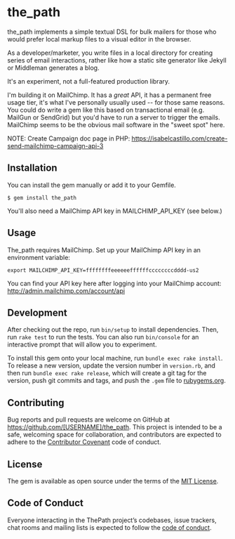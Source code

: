 # the_path

the_path implements a simple textual DSL for bulk mailers for those who would prefer local markup files to a visual editor in the browser.

As a developer/marketer, you write files in a local directory for creating series of email interactions, rather like how a static site generator like Jekyll or Middleman generates a blog.

It's an experiment, not a full-featured production library.

I'm building it on MailChimp. It has a *great* API, it has a
permanent free usage tier, it's what I've personally usually used -- for those same
reasons. You could do write a gem like this based on transactional email (e.g. MailGun or SendGrid)
but you'd have to run a server to trigger the emails. MailChimp seems
to be the obvious mail software in the "sweet spot" here.

NOTE: Create Campaign doc page in PHP: https://isabelcastillo.com/create-send-mailchimp-campaign-api-3

## Installation

You can install the gem manually or add it to your Gemfile.

    $ gem install the_path

You'll also need a MailChimp API key in MAILCHIMP_API_KEY (see below.)

## Usage

The_path requires MailChimp. Set up your MailChimp API key in an
environment variable:

    export MAILCHIMP_API_KEY=ffffffffeeeeeeffffffccccccccdddd-us2

You can find your API key here after logging into your MailChimp account: http://admin.mailchimp.com/account/api

## Development

After checking out the repo, run `bin/setup` to install dependencies. Then, run `rake test` to run the tests. You can also run `bin/console` for an interactive prompt that will allow you to experiment.

To install this gem onto your local machine, run `bundle exec rake install`. To release a new version, update the version number in `version.rb`, and then run `bundle exec rake release`, which will create a git tag for the version, push git commits and tags, and push the `.gem` file to [rubygems.org](https://rubygems.org).

## Contributing

Bug reports and pull requests are welcome on GitHub at https://github.com/[USERNAME]/the_path. This project is intended to be a safe, welcoming space for collaboration, and contributors are expected to adhere to the [Contributor Covenant](http://contributor-covenant.org) code of conduct.

## License

The gem is available as open source under the terms of the [MIT License](https://opensource.org/licenses/MIT).

## Code of Conduct

Everyone interacting in the ThePath project’s codebases, issue trackers, chat rooms and mailing lists is expected to follow the [code of conduct](https://github.com/[USERNAME]/the_path/blob/master/CODE_OF_CONDUCT.md).
